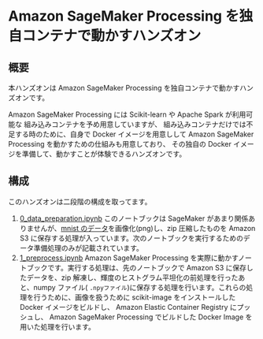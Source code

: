 # Amazon SageMaker Processing を独自コンテナで動かすハンズオン

## 概要
本ハンズオンは Amazon SageMaker Processing を独自コンテナで動かすハンズオンです。

Amazon SageMaker Processing には Scikit-learn や Apache Spark が利用可能な 組み込みコンテナを予め用意していますが、
組み込みコンテナだけでは不足する時のために、自身で Docker イメージを用意しして Amazon SageMaker Processing を動かすための仕組みも用意しており、
その独自の Docker イメージを準備して、動かすことが体験できるハンズオンです。

## 構成

このハンズオンは二段階の構成を取ってます。

1. [0_data_preparation.ipynb](./0_data_preparation.ipynb)
    このノートブックは SageMaker があまり関係ありませんが、[mnist のデータ](http://yann.lecun.com/exdb/mnist/)を画像化(png)し、zip 圧縮したものを Amazon S3 に保存する処理が入っています。次のノートブックを実行するためのデータ準備処理のみが記載されています。
2. [1_preprocess.ipynb](./1_preprocess.ipynb)
    Amazon SageMaker Processing を実際に動かすノートブックです。実行する処理は、先のノートブックで Amazon S3 に保存したデータを、zip 解凍し、輝度のヒストグラム平坦化の前処理を行ったあと、numpy ファイル( `.npyファイル`)に保存する処理を行います。これらの処理を行うために、画像を扱うために scikit-image をインストールした Docker イメージをビルドし、 Amazon Elastic Container Registry にプッシュし、 Amazon SageMaker Processing でビルドした Docker Image を用いた処理を行います。